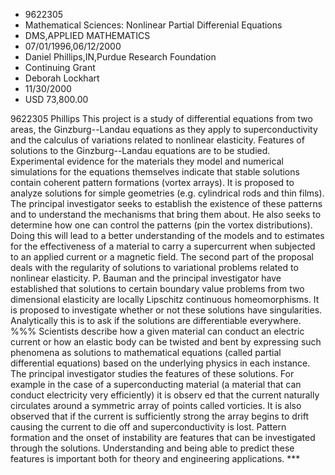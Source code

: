 
* 9622305
* Mathematical Sciences: Nonlinear Partial Differenial Equations
* DMS,APPLIED MATHEMATICS
* 07/01/1996,06/12/2000
* Daniel Phillips,IN,Purdue Research Foundation
* Continuing Grant
* Deborah Lockhart
* 11/30/2000
* USD 73,800.00

9622305 Phillips This project is a study of differential equations from two
areas, the Ginzburg--Landau equations as they apply to superconductivity and the
calculus of variations related to nonlinear elasticity. Features of solutions to
the Ginzburg--Landau equations are to be studied. Experimental evidence for the
materials they model and numerical simulations for the equations themselves
indicate that stable solutions contain coherent pattern formations (vortex
arrays). It is proposed to analyze solutions for simple geometries (e.g.
cylindrical rods and thin films). The principal investigator seeks to establish
the existence of these patterns and to understand the mechanisms that bring them
about. He also seeks to determine how one can control the patterns (pin the
vortex distributions). Doing this will lead to a better understanding of the
models and to estimates for the effectiveness of a material to carry a
supercurrent when subjected to an applied current or a magnetic field. The
second part of the proposal deals with the regularity of solutions to
variational problems related to nonlinear elasticity. P. Bauman and the
principal investigator have established that solutions to certain boundary value
problems from two dimensional elasticity are locally Lipschitz continuous
homeomorphisms. It is proposed to investigate whether or not these solutions
have singularities. Analytically this is to ask if the solutions are
differentiable everywhere. %%% Scientists describe how a given material can
conduct an electric current or how an elastic body can be twisted and bent by
expressing such phenomena as solutions to mathematical equations (called partial
differential equations) based on the underlying physics in each instance. The
principal investigator studies the features of these solutions. For example in
the case of a superconducting material (a material that can conduct electricity
very efficiently) it is observ ed that the current naturally circulates around a
symmetric array of points called vorticies. It is also observed that if the
current is sufficiently strong the array begins to drift causing the current to
die off and superconductivity is lost. Pattern formation and the onset of
instability are features that can be investigated through the solutions.
Understanding and being able to predict these features is important both for
theory and engineering applications. ***
